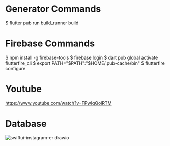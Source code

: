 # Generator Commands

$ flutter pub run build_runner build

# Firebase Commands
$ npm install -g firebase-tools
$ firebase login
$ dart pub global activate flutterfire_cli
$ export PATH="$PATH":"$HOME/.pub-cache/bin"
$ flutterfire configure

# Youtube

https://www.youtube.com/watch?v=FPwIqQolRTM


# Database

![swiftui-instagram-er drawio](https://github.com/mzunohkaru/SwiftUI-Sample-TikTok/assets/99012157/2488b2b6-3345-4f49-a32b-2164f71ffa8a)

